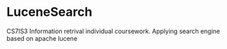 # LuceneSearch
CS7IS3 Information retrival individual coursework. Applying search engine based on apache lucene
